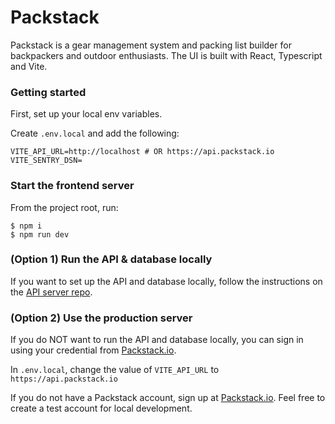 # Packstack

Packstack is a gear management system and packing list builder for backpackers and outdoor enthusiasts. The UI is built with React, Typescript and Vite.

### Getting started

First, set up your local env variables.

Create `.env.local` and add the following:

```
VITE_API_URL=http://localhost # OR https://api.packstack.io
VITE_SENTRY_DSN=
```

### Start the frontend server

From the project root, run:

```
$ npm i
$ npm run dev
```

### (Option 1) Run the API & database locally

If you want to set up the API and database locally, follow the instructions on the [API server repo](https://github.com/Packstack-Tech/packstack-api).

### (Option 2) Use the production server

If you do NOT want to run the API and database locally, you can sign in using your credential from [Packstack.io](https://app.packstack.io).

In `.env.local`, change the value of `VITE_API_URL` to `https://api.packstack.io`

If you do not have a Packstack account, sign up at [Packstack.io](https://app.packstack.io "Packstack's production app"). Feel free to create a test account for local development.

